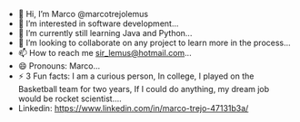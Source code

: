 - 👋 Hi, I’m Marco @marcotrejolemus
- 👀 I’m interested in software development...
- 🌱 I’m currently still learning Java and Python...
- 💞️ I’m looking to collaborate on any project to learn more in the process...
- 📫 How to reach me sir_lemus@hotmail.com...
- 😄 Pronouns: Marco...
- ⚡ 3 Fun facts: I am a curious person, In college, I played on the Basketball team for two years, If I could do anything, my dream job would be rocket scientist....
- Linkedin: https://www.linkedin.com/in/marco-trejo-47131b3a/
<!---
marcotrejolemus/marcotrejolemus is a ✨ special ✨ repository because its `README.md` (this file) appears on your GitHub profile.
You can click the Preview link to take a look at your changes.
--->
